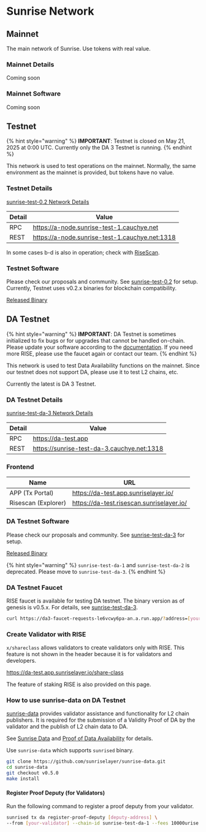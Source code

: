 # Sunrise Network

## Mainnet

The main network of Sunrise. Use tokens with real value.

### Mainnet Details

Coming soon

### Mainnet Software

Coming soon

## Testnet

{% hint style="warning" %}
**IMPORTANT**: Testnet is closed on May 21, 2025 at 0:00 UTC.
Currently only the DA 3 Testnet is running.
{% endhint %}

This network is used to test operations on the mainnet. Normally, the same environment as the mainnet is provided, but tokens have no value.

### Testnet Details

[sunrise-test-0.2 Network Details](https://github.com/sunriselayer/network/tree/main/sunrise-test-0.2)

| Detail | Value                                            |
| ------ | ------------------------------------------------ |
| RPC    | <https://a-node.sunrise-test-1.cauchye.net>      |
| REST   | <https://a-node.sunrise-test-1.cauchye.net:1318> |

In some cases b-d is also in operation; check with [RiseScan](https://testnet.risescan.sunriselayer.io/).

### Testnet Software

Please check our proposals and community. See [sunrise-test-0.2](https://github.com/sunriselayer/network/tree/main/sunrise-test-0.2) for setup.
Currently, Testnet uses v0.2.x binaries for blockchain compatibility.

[Released Binary](https://github.com/sunriselayer/sunrise/releases)

## DA Testnet

{% hint style="warning" %}
**IMPORTANT**: DA Testnet is sometimes initialized to fix bugs or for upgrades that cannot be handled on-chain.
Please update your software according to the [documentation](https://github.com/sunriselayer/network/tree/main/sunrise-test-da-3). If you need more RISE, please use the faucet again or contact our team.
{% endhint %}

This network is used to test Data Availability functions on the mainnet.
Since our testnet does not support DA, please use it to test L2 chains, etc.

Currently the latest is DA 3 Testnet.

### DA Testnet Details

[sunrise-test-da-3 Network Details](https://github.com/sunriselayer/network/tree/main/sunrise-test-da-3)

| Detail | Value                                        |
| ------ | -------------------------------------------- |
| RPC    | <https://da-test.app>                        |
| REST   | <https://sunrise-test-da-3.cauchye.net:1318> |

### Frontend

| Name                | URL                                         |
| ------------------- | ------------------------------------------- |
| APP (Tx Portal)     | <https://da-test.app.sunriselayer.io/>      |
| Risescan (Explorer) | <https://da-test.risescan.sunriselayer.io/> |

### DA Testnet Software

Please check our proposals and community. See [sunrise-test-da-3](https://github.com/sunriselayer/network/tree/main/sunrise-test-da-3) for setup.

[Released Binary](https://github.com/sunriselayer/sunrise/releases)

{% hint style="warning" %}
`sunrise-test-da-1` and `sunrise-test-da-2` is deprecated. Please move to `sunrise-test-da-3`.
{% endhint %}

### DA Testnet Faucet

RISE faucet is available for testing DA testnet.
The binary version as of genesis is v0.5.x. For details, see [sunrise-test-da-3](https://github.com/sunriselayer/network/tree/main/sunrise-test-da-3).

```bash
curl https://da3-faucet-requests-le6vcwy6pa-an.a.run.app/?address=[your-address]
```

### Create Validator with RISE

`x/shareclass` allows validators to create validators only with RISE.
This feature is not shown in the header because it is for validators and developers.

<https://da-test.app.sunriselayer.io/share-class>

The feature of staking RISE is also provided on this page.

### How to use sunrise-data on DA Testnet

[sunrise-data](https://github.com/sunriselayer/sunrise-data) provides validator assistance and functionality for L2 chain publishers.
It is required for the submission of a Validity Proof of DA by the validator and the publish of L2 chain data to DA.

See [Sunrise Data](../../build/l2-blockchains/rollkit/sunrise-data.md) and [Proof of Data Availability](../../build/validators/data-availability-proof.md) for details.

Use `sunrise-data` which supports `sunrised` binary.

```bash
git clone https://github.com/sunriselayer/sunrise-data.git
cd sunrise-data
git checkout v0.5.0
make install
```

#### Register Proof Deputy (for Validators)

Run the following command to register a proof deputy from your validator.

```bash
sunrised tx da register-proof-deputy [deputy-address] \
--from [your-validator] --chain-id sunrise-test-da-1 --fees 10000urise --gas 1000000 --yes
```
